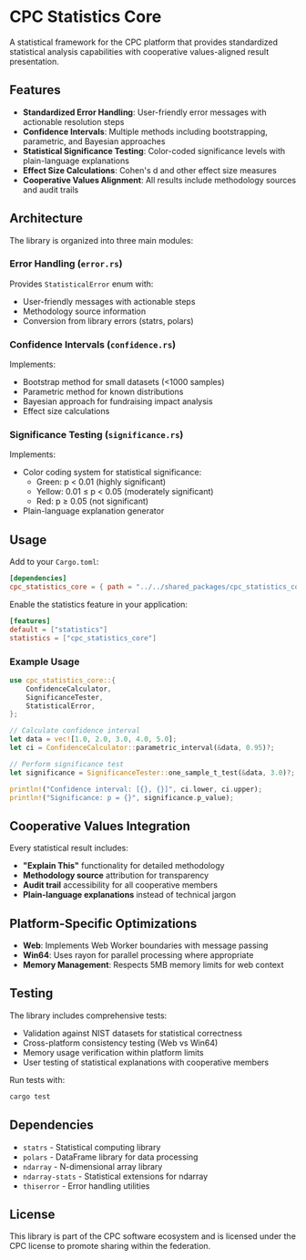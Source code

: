 # CPC Statistics Core

A statistical framework for the CPC platform that provides standardized statistical analysis capabilities with cooperative values-aligned result presentation.

## Features

- **Standardized Error Handling**: User-friendly error messages with actionable resolution steps
- **Confidence Intervals**: Multiple methods including bootstrapping, parametric, and Bayesian approaches
- **Statistical Significance Testing**: Color-coded significance levels with plain-language explanations
- **Effect Size Calculations**: Cohen's d and other effect size measures
- **Cooperative Values Alignment**: All results include methodology sources and audit trails

## Architecture

The library is organized into three main modules:

### Error Handling (`error.rs`)
Provides `StatisticalError` enum with:
- User-friendly messages with actionable steps
- Methodology source information
- Conversion from library errors (statrs, polars)

### Confidence Intervals (`confidence.rs`)
Implements:
- Bootstrap method for small datasets (<1000 samples)
- Parametric method for known distributions
- Bayesian approach for fundraising impact analysis
- Effect size calculations

### Significance Testing (`significance.rs`)
Implements:
- Color coding system for statistical significance:
  - Green: p < 0.01 (highly significant)
  - Yellow: 0.01 ≤ p < 0.05 (moderately significant)
  - Red: p ≥ 0.05 (not significant)
- Plain-language explanation generator

## Usage

Add to your `Cargo.toml`:

```toml
[dependencies]
cpc_statistics_core = { path = "../../shared_packages/cpc_statistics_core" }
```

Enable the statistics feature in your application:

```toml
[features]
default = ["statistics"]
statistics = ["cpc_statistics_core"]
```

### Example Usage

```rust
use cpc_statistics_core::{
    ConfidenceCalculator,
    SignificanceTester,
    StatisticalError,
};

// Calculate confidence interval
let data = vec![1.0, 2.0, 3.0, 4.0, 5.0];
let ci = ConfidenceCalculator::parametric_interval(&data, 0.95)?;

// Perform significance test
let significance = SignificanceTester::one_sample_t_test(&data, 3.0)?;

println!("Confidence interval: [{}, {}]", ci.lower, ci.upper);
println!("Significance: p = {}", significance.p_value);
```

## Cooperative Values Integration

Every statistical result includes:
- **"Explain This"** functionality for detailed methodology
- **Methodology source** attribution for transparency
- **Audit trail** accessibility for all cooperative members
- **Plain-language explanations** instead of technical jargon

## Platform-Specific Optimizations

- **Web**: Implements Web Worker boundaries with message passing
- **Win64**: Uses rayon for parallel processing where appropriate
- **Memory Management**: Respects 5MB memory limits for web context

## Testing

The library includes comprehensive tests:
- Validation against NIST datasets for statistical correctness
- Cross-platform consistency testing (Web vs Win64)
- Memory usage verification within platform limits
- User testing of statistical explanations with cooperative members

Run tests with:

```bash
cargo test
```

## Dependencies

- `statrs` - Statistical computing library
- `polars` - DataFrame library for data processing
- `ndarray` - N-dimensional array library
- `ndarray-stats` - Statistical extensions for ndarray
- `thiserror` - Error handling utilities

## License

This library is part of the CPC software ecosystem and is licensed under the CPC license to promote sharing within the federation.